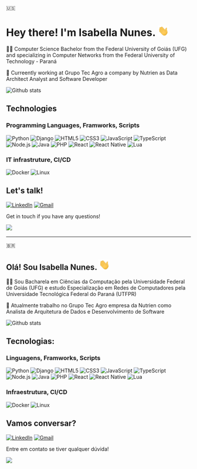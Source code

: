 🇺🇸

# Hey there! I'm Isabella Nunes. <img src="https://raw.githubusercontent.com/isabellanunes/isabellanunes/master/.readme/wave.gif" width="30px">

👩‍💻 Computer Science Bachelor from the Federal University of Goiás (UFG) and specializing in Computer Networks from the Federal University of Technology - Paraná

🌱 Curreently working at Grupo Tec Agro a company by Nutrien as Data Architect Analyst and Software Developer

![Github stats](https://github-readme-stats.vercel.app/api?username=isabellanunes&count_private=true&show_icons=true&theme=vue)

## Technologies

### Programming Languages, Framworks, Scripts

![Python](https://img.shields.io/static/v1?label=&message=Python&color=LightSlateGray&style=flat-square&logo=python&logoColor=white)
![Django](https://img.shields.io/static/v1?label=&message=Django&color=LightSlateGray&style=flat-square&logo=Django&logoColor=white)
![HTML5](https://img.shields.io/static/v1?label=&message=HTML&color=LightSlateGray&style=flat-square&logo=HTML5&logoColor=white)
![CSS3](https://img.shields.io/static/v1?label=&message=CSS3&color=LightSlateGray&style=flat-square&logo=CSS3&logoColor=white)
![JavaScript](https://img.shields.io/static/v1?label=&message=JavaScript&color=LightSlateGray&style=flat-square&logo=JavaScript&logoColor=white)
![TypeScript](https://img.shields.io/static/v1?label=&message=TypeScript&color=LightSlateGray&style=flat-square&logo=TypeScript&logoColor=white)
![Node.js](https://img.shields.io/static/v1?label=&message=Node.js&color=LightSlateGray&style=flat-square&logo=Node.js&logoColor=white)
![Java](https://img.shields.io/static/v1?label=&message=Java&color=LightSlateGray&style=flat-square&logo=Java&logoColor=white)
![PHP](https://img.shields.io/static/v1?label=&message=PHP&color=LightSlateGray&style=flat-square&logo=PHP&logoColor=white)
![React](https://img.shields.io/static/v1?label=&message=React&color=LightSlateGray&style=flat-square&logo=React&logoColor=white)
![React Native](https://img.shields.io/static/v1?label=&message=ReactNative&color=LightSlateGray&style=flat-square&logo=React&logoColor=white)
![Lua](https://img.shields.io/static/v1?label=&message=Lua&color=LightSlateGray&style=flat-square&logo=Lua&logoColor=white)

### IT infrastruture, CI/CD

![Docker](https://img.shields.io/static/v1?label=&message=Docker&color=LightSlateGray&style=flat-square&logo=Docker&logoColor=white)
![Linux](https://img.shields.io/static/v1?label=&message=Linux&color=LightSlateGray&style=flat-square&logo=Linux&logoColor=white)

## Let's talk!

[![LinkedIn](https://img.shields.io/static/v1?label=&message=LinkedIn&color=blue&style=flat-square&logo=LinkedIn&logoColor=white)](https://www.linkedin.com/in/isabellanunes/)
[![Gmail](https://img.shields.io/static/v1?label=&message=isabelladefreitasnunes@gmail.com&color=red&style=flat-square&logo=Gmail&logoColor=white)](mailto:isabelladefreitasnunes@gmail.com)

Get in touch if you have any questions!

<img src="https://raw.githubusercontent.com/isabellanunes/isabellanunes/master/.readme/sheldon.gif" width="400px">

***

🇧🇷

## Olá! Sou Isabella Nunes. <img src="https://raw.githubusercontent.com/isabellanunes/isabellanunes/master/.readme/wave.gif" width="30px">

👩‍💻 Sou Bacharela em Ciências da Computação pela Universidade Federal de Goiás (UFG) e estudo Especialização em Redes de Computadores pela Universidade Tecnológica Federal do Paraná (UTFPR)

🌱 Atualmente trabalho no Grupo Tec Agro empresa da Nutrien como Analista de Arquitetura de Dados e Desenvolvimento de Software

![Github stats](https://github-readme-stats.vercel.app/api?username=isabellanunes&count_private=true&show_icons=true&theme=vue)

## Tecnologias:

### Linguagens, Framworks, Scripts

![Python](https://img.shields.io/static/v1?label=&message=Python&color=LightSlateGray&style=flat-square&logo=python&logoColor=white)
![Django](https://img.shields.io/static/v1?label=&message=Django&color=LightSlateGray&style=flat-square&logo=Django&logoColor=white)
![HTML5](https://img.shields.io/static/v1?label=&message=HTML&color=LightSlateGray&style=flat-square&logo=HTML5&logoColor=white)
![CSS3](https://img.shields.io/static/v1?label=&message=CSS3&color=LightSlateGray&style=flat-square&logo=CSS3&logoColor=white)
![JavaScript](https://img.shields.io/static/v1?label=&message=JavaScript&color=LightSlateGray&style=flat-square&logo=JavaScript&logoColor=white)
![TypeScript](https://img.shields.io/static/v1?label=&message=TypeScript&color=LightSlateGray&style=flat-square&logo=TypeScript&logoColor=white)
![Node.js](https://img.shields.io/static/v1?label=&message=Node.js&color=LightSlateGray&style=flat-square&logo=Node.js&logoColor=white)
![Java](https://img.shields.io/static/v1?label=&message=Java&color=LightSlateGray&style=flat-square&logo=Java&logoColor=white)
![PHP](https://img.shields.io/static/v1?label=&message=PHP&color=LightSlateGray&style=flat-square&logo=PHP&logoColor=white)
![React](https://img.shields.io/static/v1?label=&message=React&color=LightSlateGray&style=flat-square&logo=React&logoColor=white)
![React Native](https://img.shields.io/static/v1?label=&message=ReactNative&color=LightSlateGray&style=flat-square&logo=React&logoColor=white)
![Lua](https://img.shields.io/static/v1?label=&message=Lua&color=LightSlateGray&style=flat-square&logo=Lua&logoColor=white)

### Infraestrutura, CI/CD

![Docker](https://img.shields.io/static/v1?label=&message=Docker&color=LightSlateGray&style=flat-square&logo=Docker&logoColor=white)
![Linux](https://img.shields.io/static/v1?label=&message=Linux&color=LightSlateGray&style=flat-square&logo=Linux&logoColor=white)

## Vamos conversar?

[![LinkedIn](https://img.shields.io/static/v1?label=&message=LinkedIn&color=blue&style=flat-square&logo=LinkedIn&logoColor=white)](https://www.linkedin.com/in/isabellanunes/)
[![Gmail](https://img.shields.io/static/v1?label=&message=isabelladefreitasnunes@gmail.com&color=red&style=flat-square&logo=Gmail&logoColor=white)](mailto:isabelladefreitasnunes@gmail.com)

Entre em contato se tiver qualquer dúvida!

<img src="https://raw.githubusercontent.com/isabellanunes/isabellanunes/master/.readme/sheldon.gif" width="400px">